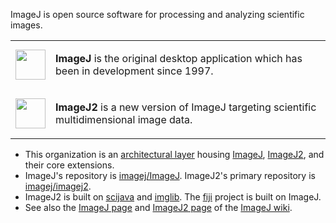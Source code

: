 ImageJ is open source software for processing and analyzing scientific images.

<table>
<tr>
<td><img width="48" src="https://imagej.net/media/icons/imagej.png"></td>
<td>

**ImageJ** is the original desktop application which has been in development since 1997.

</td>
</tr>
<tr>
<td><img width="48" src="https://imagej.net/media/icons/imagej2.png"></td>
<td>

**ImageJ2** is a new version of ImageJ targeting scientific multidimensional image data.

</td>
</tr>
</table>

* This organization is an [architectural layer](https://imagej.net/develop/architecture#organizational-structure) housing [ImageJ](https://imagej.net/software/imagej), [ImageJ2](https://imagej.net/software/imagej2), and their core extensions.
* ImageJ's repository is [imagej/ImageJ](https://github.com/imagej/ImageJ). ImageJ2's primary repository is [imagej/imagej2](https://github.com/imagej/imagej2).
* ImageJ2 is built on [scijava](https://github.com/scijava) and [imglib](https://github.com/imglib). The [fiji](https://github.com/fiji) project is built on ImageJ.
* See also the [ImageJ page](https://imagej.net/software/imagej) and [ImageJ2 page](https://imagej.net/software/imagej2) of the [ImageJ wiki](https://imagej.net/).
